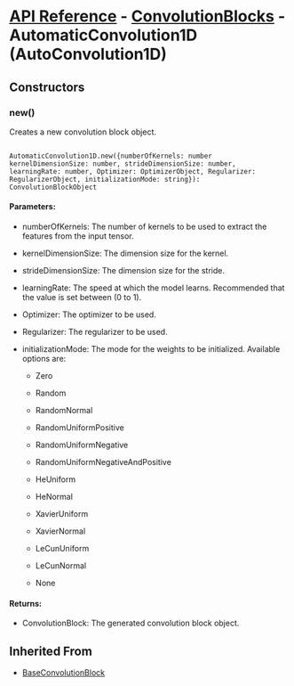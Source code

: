 # [API Reference](../../API.md) - [ConvolutionBlocks](../ConvolutionBlocks.md) - AutomaticConvolution1D (AutoConvolution1D)

## Constructors

### new()

Creates a new convolution block object.

```

AutomaticConvolution1D.new({numberOfKernels: number kernelDimensionSize: number, strideDimensionSize: number, learningRate: number, Optimizer: OptimizerObject, Regularizer: RegularizerObject, initializationMode: string}): ConvolutionBlockObject

```

#### Parameters:

* numberOfKernels: The number of kernels to be used to extract the features from the input tensor.

* kernelDimensionSize: The dimension size for the kernel.

* strideDimensionSize: The dimension size for the stride.

* learningRate: The speed at which the model learns. Recommended that the value is set between (0 to 1).

* Optimizer: The optimizer to be used.

* Regularizer: The regularizer to be used.

* initializationMode: The mode for the weights to be initialized. Available options are:

	* Zero

	* Random

	* RandomNormal

	* RandomUniformPositive

	* RandomUniformNegative

	* RandomUniformNegativeAndPositive

	* HeUniform

	* HeNormal

	* XavierUniform

	* XavierNormal

	* LeCunUniform

	* LeCunNormal
	
	* None

#### Returns:

* ConvolutionBlock: The generated convolution block object.

## Inherited From

* [BaseConvolutionBlock](BaseConvolutionBlock.md)
